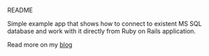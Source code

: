 README

Simple example app that shows how to connect to existent MS SQL database and work with it directly from Ruby on Rails application.

Read more on my [blog](http://razvodovsky.ru/2015/01/12/working-with-ms-sql-db-from-ror-app.html)